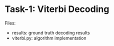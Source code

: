 # Task-1: Viterbi Decoding

Files:
- results: ground truth decoding results
- viterbi.py: algorithm implementation

